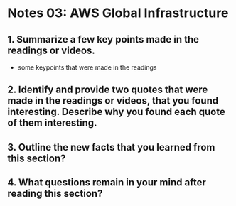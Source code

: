 # Notes 03: AWS Global Infrastructure
## 1. Summarize a few key points made in the readings or videos.
* some keypoints that were made in the readings 
## 2. Identify and provide two quotes that were made in the readings or videos, that you found interesting. Describe why you found each quote of them interesting.
## 3. Outline the new facts that you learned from this section?
## 4. What questions remain in your mind after reading this section?
